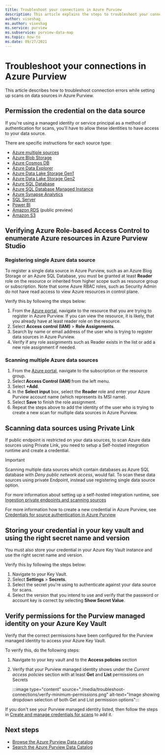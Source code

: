 ```yaml
---
title: Troubleshoot your connections in Azure Purview
description: This article explains the steps to troubleshoot your connections in Azure Purview.
author: viseshag
ms.author: viseshag
ms.service: purview
ms.subservice: purview-data-map
ms.topic: how-to
ms.date: 09/27/2021
---
```

# Troubleshoot your connections in Azure Purview

This article describes how to troubleshoot connection errors while setting up scans on data sources in Azure Purview.

## Permission the credential on the data source

If you're using a managed identity or service principal as a method of authentication for scans, you'll have to allow these identities to have access to your data source.

There are specific instructions for each source type:

- [Azure multiple sources](register-scan-azure-multiple-sources.md#set-up-authentication-to-scan-resources-under-a-subscription-or-resource-group)
- [Azure Blob Storage](register-scan-azure-blob-storage-source.md#setting-up-authentication-for-a-scan)
- [Azure Cosmos DB](register-scan-azure-cosmos-database.md#setting-up-authentication-for-a-scan)
- [Azure Data Explorer](register-scan-azure-data-explorer.md#authentication-for-registration)
- [Azure Data Lake Storage Gen1](register-scan-adls-gen1.md#setting-up-authentication-for-a-scan)
- [Azure Data Lake Storage Gen2](register-scan-adls-gen2.md#setting-up-authentication-for-a-scan)
- [Azure SQL Database](register-scan-azure-sql-database.md)
- [Azure SQL Database Managed Instance](register-scan-azure-sql-database-managed-instance.md#authentication-for-registration)
- [Azure Synapse Analytics](register-scan-azure-synapse-analytics.md#authentication-for-registration)
- [SQL Server](register-scan-on-premises-sql-server.md#setting-up-authentication-for-a-scan)
- [Power BI](register-scan-power-bi-tenant.md)
- [Amazon RDS](register-scan-amazon-rds.md#create-purview-credentials-for-your-rds-scan) (public preview)
- [Amazon S3](register-scan-amazon-s3.md#create-a-purview-credential-for-your-aws-s3-scan)

## Verifying Azure Role-based Access Control to enumerate Azure resources in Azure Purview Studio

### Registering single Azure data source
To register a single data source in Azure Purview, such as an Azure Blog Storage or an Azure SQL Database, you must be granted at least **Reader** role on the resource or inherited from higher scope such as resource group or subscription. Note that some Azure RBAC roles, such as Security Admin do not have read access to view Azure resources in control plane.  

Verify this by following the steps below:

1. From the [Azure portal](https://portal.azure.com), navigate to the resource that you are trying to register in Azure Purview. If you can view the resource, it is likely, that you already have at least reader role on the resource. 
2. Select **Access control (IAM)** > **Role Assignments**.
3. Search by name or email address of the user who is trying to register data sources in Azure Purview.
4. Verify if any role assignments such as Reader exists in the list or add a new role assignment if needed.

### Scanning multiple Azure data sources
1. From the [Azure portal](https://portal.azure.com), navigate to the subscription or the resource group.  
2. Select **Access Control (IAM)** from the left menu. 
3. Select **+Add**. 
4. In the **Select input** box, select the **Reader** role and enter your Azure Purview account name (which represents its MSI name). 
5. Select **Save** to finish the role assignment.
6. Repeat the steps above to add the identity of the user who is trying to create a new scan for multiple data sources in Azure Purview.

## Scanning data sources using Private Link 
If public endpoint is restricted on your data sources, to scan Azure data sources using Private Link, you need to setup a Self-hosted integration runtime and create a credential. 

> [!IMPORTANT]
> Scanning multiple data sources which contain databases as Azure SQL database with _Deny public network access_, would fail. To scan these data sources using private Endpoint, instead use registering single data source option.

For more information about setting up a self-hosted integration runtime, see [Ingestion private endpoints and scanning sources](catalog-private-link-ingestion.md#deploy-self-hosted-integration-runtime-ir-and-scan-your-data-sources)

For more information how to create a new credential in Azure Purview, see [Credentials for source authentication in Azure Purview](manage-credentials.md#create-azure-key-vaults-connections-in-your-azure-purview-account)

## Storing your credential in your key vault and using the right secret name and version

You must also store your credential in your Azure Key Vault instance and use the right secret name and version.

Verify this by following the steps below:

1. Navigate to your Key Vault.
1. Select **Settings** > **Secrets**.
1. Select the secret you're using to authenticate against your data source for scans.
1. Select the version that you intend to use and verify that the password or account key is correct by selecting **Show Secret Value**. 

## Verify permissions for the Purview managed identity on your Azure Key Vault

Verify that the correct permissions have been configured for the Purview managed identity to access your Azure Key Vault.

To verify this, do the following steps:

1. Navigate to your key vault and to the **Access policies** section

1. Verify that your Purview managed identity shows under the *Current access policies* section with at least **Get** and **List** permissions on Secrets

   :::image type="content" source="./media/troubleshoot-connections/verify-minimum-permissions.png" alt-text="Image showing dropdown selection of both Get and List permission options":::

If you don't see your Purview managed identity listed, then follow the steps in [Create and manage credentials for scans](manage-credentials.md) to add it. 

## Next steps

- [Browse the Azure Purview Data catalog](how-to-browse-catalog.md)
- [Search the Azure Purview Data Catalog](how-to-search-catalog.md)
